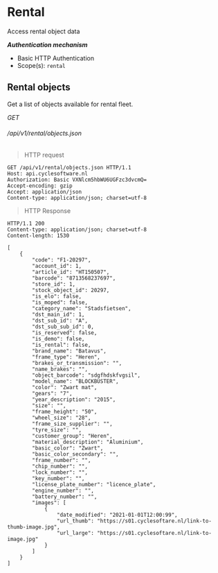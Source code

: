 # Rental #

Access rental object data

***Authentication mechanism***

- Basic HTTP Authentication
- Scope(s): `rental`

## Rental objects ##

Get a list of objects available for rental fleet.

<div class="api-endpoint">
	<div class="endpoint-data">
		<i class="label label-post">GET</i>
		<h6>/api/v1/rental/objects.json</h6>
	</div>
</div>

> HTTP request

```http
GET /api/v1/rental/objects.json HTTP/1.1
Host: api.cyclesoftware.nl
Authorization: Basic VXNlcm5hbWU6UGFzc3dvcmQ=
Accept-encoding: gzip
Accept: application/json
Content-type: application/json; charset=utf-8
```

> HTTP Response

```http
HTTP/1.1 200 
Content-type: application/json; charset=utf-8
Content-length: 1530

[
    {
        "code": "F1-20297",
        "account_id": 1,
        "article_id": "HT150507",
        "barcode": "8713568237697",
        "store_id": 1,
        "stock_object_id": 20297,
        "is_elo": false,
        "is_moped": false,
        "category_name": "Stadsfietsen",
        "dst_main_id": 1,
        "dst_sub_id": "A",
        "dst_sub_sub_id": 0,
        "is_reserved": false,
        "is_demo": false,
        "is_rental": false,
        "brand_name": "Batavus",
        "frame_type": "Heren",
        "brakes_or_transmission": "",
        "name_brakes": "",
        "object_barcode": "sdgfhdskfvgsil",
        "model_name": "BLOCKBUSTER",
        "color": "Zwart mat",
        "gears": "7",
        "year_description": "2015",
        "size": "",
        "frame_height": "50",
        "wheel_size": "28",
        "frame_size_supplier": "",
        "tyre_size": "",
        "customer_group": "Heren",
        "material_description": "Aluminium",
        "basic_color": "Zwart",
        "basic_color_secondary": "",
        "frame_number": "",
        "chip_number": "",
        "lock_number": "",
        "key_number": "",
        "license_plate_number": "licence_plate",
        "engine_number": "",
        "battery_number": "",
        "images": [
            {
                "date_modified": "2021-01-01T12:00:99",
                "url_thumb": "https://s01.cyclesoftare.nl/link-to-thumb-image.jpg",
                "url_large": "https://s01.cyclesoftare.nl/link-to-image.jpg"
            }
        ]
    }
]
```
